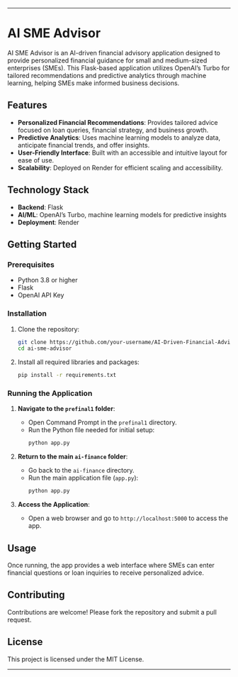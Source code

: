 

---

# AI SME Advisor

AI SME Advisor is an AI-driven financial advisory application designed to provide personalized financial guidance for small and medium-sized enterprises (SMEs). This Flask-based application utilizes OpenAI’s Turbo for tailored recommendations and predictive analytics through machine learning, helping SMEs make informed business decisions.

## Features

- **Personalized Financial Recommendations**: Provides tailored advice focused on loan queries, financial strategy, and business growth.
- **Predictive Analytics**: Uses machine learning models to analyze data, anticipate financial trends, and offer insights.
- **User-Friendly Interface**: Built with an accessible and intuitive layout for ease of use.
- **Scalability**: Deployed on Render for efficient scaling and accessibility.

## Technology Stack

- **Backend**: Flask
- **AI/ML**: OpenAI’s Turbo, machine learning models for predictive insights
- **Deployment**: Render

## Getting Started

### Prerequisites

- Python 3.8 or higher
- Flask
- OpenAI API Key

### Installation

1. Clone the repository:
   ```bash
   git clone https://github.com/your-username/AI-Driven-Financial-Advisory-App-for-SME-s.git
   cd ai-sme-advisor
   ```

2. Install all required libraries and packages:
   ```bash
   pip install -r requirements.txt
   ```

### Running the Application

1. **Navigate to the `prefinal1` folder**:
   - Open Command Prompt in the `prefinal1` directory.
   - Run the Python file needed for initial setup:
     ```bash
     python app.py
     ```
   
2. **Return to the main `ai-finance` folder**:
   - Go back to the `ai-finance` directory.
   - Run the main application file (`app.py`):
     ```bash
     python app.py
     ```

3. **Access the Application**:
   - Open a web browser and go to `http://localhost:5000` to access the app.

## Usage

Once running, the app provides a web interface where SMEs can enter financial questions or loan inquiries to receive personalized advice.

## Contributing

Contributions are welcome! Please fork the repository and submit a pull request.

## License

This project is licensed under the MIT License.

---

